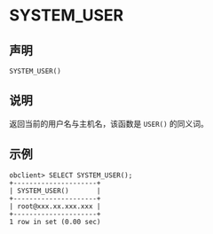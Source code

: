 SYSTEM_USER
================================



声明
-----------------------

```unknow
SYSTEM_USER()
```



说明
-----------------------

返回当前的用户名与主机名，该函数是 `USER()` 的同义词。

示例
-----------------------

```unknow
obclient> SELECT SYSTEM_USER();
+---------------------+
| SYSTEM_USER()       |
+---------------------+
| root@xxx.xx.xxx.xxx |
+---------------------+
1 row in set (0.00 sec)
```
